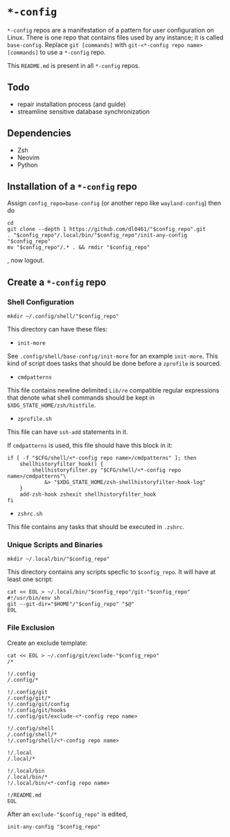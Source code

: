 # `*-config`

`*-config` repos are a manifestation of a pattern for user configuration on Linux. There is one repo that contains files used by any instance; it is called `base-config`. Replace `git [commands]` with `git-<*-config repo name> [commands]` to use a `*-config` repo.

This `README.md` is present in all `*-config` repos.

## Todo

- repair installation process (and guide)
- streamline sensitive database synchronization

## Dependencies

- Zsh
- Neovim
- Python

## Installation of a `*-config` repo

Assign `config_repo=base-config` (or another repo like `wayland-config`) then do

```shell
cd
git clone --depth 1 https://github.com/dl0461/"$config_repo".git
. "$config_repo"/.local/bin/"$config_repo"/init-any-config "$config_repo"
mv "$config_repo"/.* . && rmdir "$config_repo"
```

, now logout.

## Create a `*-config` repo

### Shell Configuration

```shell
mkdir ~/.config/shell/"$config_repo"
```

This directory can have these files:

- `init-more`

See `.config/shell/base-config/init-more` for an example `init-more`. This kind of script does tasks that should be done before a `zprofile` is sourced.

- `cmdpatterns`

This file contains newline delimited `Lib/re` compatible regular expressions that denote what shell commands should be kept in `$XDG_STATE_HOME/zsh/histfile`.

- `zprofile.sh`

This file can have `ssh-add` statements in it.

If `cmdpatterns` is used, this file should have this block in it:

```shell
if [ -f "$CFG/shell/<*-config repo name>/cmdpatterns" ]; then
    shellhistoryfilter_hook() {
        shellhistoryfilter.py "$CFG/shell/<*-config repo name>/cmdpatterns"\
            &> "$XDG_STATE_HOME/zsh-shellhistoryfilter-hook-log"
    }
    add-zsh-hook zshexit shellhistoryfilter_hook
fi
```

- `zshrc.sh`

This file contains any tasks that should be executed in `.zshrc`.

### Unique Scripts and Binaries

```shell
mkdir ~/.local/bin/"$config_repo"
```

This directory contains any scripts specfic to `$config_repo`. It will have at least one script:

```shell
cat << EOL > ~/.local/bin/"$config_repo"/git-"$config_repo"
#!/usr/bin/env sh
git --git-dir="$HOME"/"$config_repo" "$@"
EOL
```

### File Exclusion

Create an exclude template:

```shell
cat << EOL > ~/.config/git/exclude-"$config_repo"
/*

!/.config
/.config/*

!/.config/git
/.config/git/*
!/.config/git/config
!/.config/git/hooks
!/.config/git/exclude-<*-config repo name>

!/.config/shell
/.config/shell/*
!/.config/shell/<*-config repo name>

!/.local
/.local/*

!/.local/bin
/.local/bin/*
!/.local/bin/<*-config repo name>

!/README.md
EOL
```

After an `exclude-"$config_repo"` is edited,

```shell
init-any-config "$config_repo"
```

